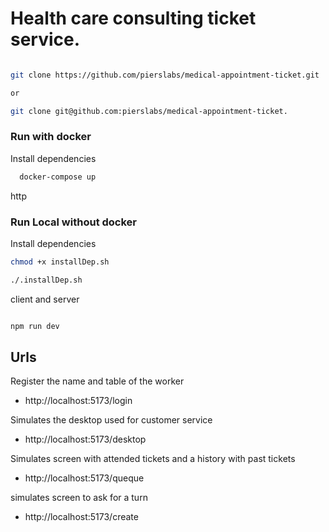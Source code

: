 # Health care consulting ticket service.

```bash

git clone https://github.com/pierslabs/medical-appointment-ticket.git

or

git clone git@github.com:pierslabs/medical-appointment-ticket.

```
### Run with docker
Install dependencies

```bash
  docker-compose up 
```

http




### Run Local without docker
Install dependencies

```bash
chmod +x installDep.sh

./.installDep.sh
```

client and server

```bash

npm run dev
```

## Urls

Register the name and table of the worker

- http://localhost:5173/login

Simulates the desktop used for customer service

- http://localhost:5173/desktop

Simulates screen with attended tickets and a history with past tickets

- http://localhost:5173/queque

simulates screen to ask for a turn

- http://localhost:5173/create
